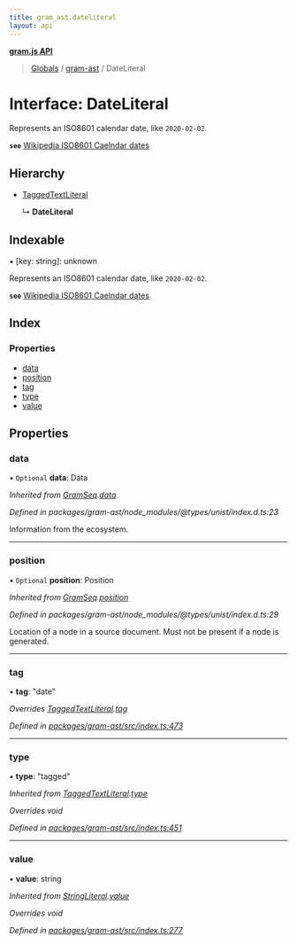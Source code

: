```yaml
---
title: gram_ast.dateliteral
layout: api
---
```


**[gram.js API](../README.md)**

> [Globals](../globals.md) / [gram-ast](../modules/gram_ast.md) / DateLiteral

# Interface: DateLiteral

Represents an ISO8601 calendar date, like `2020-02-02`.

**`see`** [Wikipedia ISO8601 Caelndar dates](https://en.wikipedia.org/wiki/ISO_8601#Calendar_dates)

## Hierarchy

* [TaggedTextLiteral](gram_ast.taggedtextliteral.md)

  ↳ **DateLiteral**

## Indexable

▪ [key: string]: unknown

Represents an ISO8601 calendar date, like `2020-02-02`.

**`see`** [Wikipedia ISO8601 Caelndar dates](https://en.wikipedia.org/wiki/ISO_8601#Calendar_dates)

## Index

### Properties

* [data](gram_ast.dateliteral.md#data)
* [position](gram_ast.dateliteral.md#position)
* [tag](gram_ast.dateliteral.md#tag)
* [type](gram_ast.dateliteral.md#type)
* [value](gram_ast.dateliteral.md#value)

## Properties

### data

• `Optional` **data**: Data

*Inherited from [GramSeq](gram_ast.gramseq.md).[data](gram_ast.gramseq.md#data)*

*Defined in packages/gram-ast/node_modules/@types/unist/index.d.ts:23*

Information from the ecosystem.

___

### position

• `Optional` **position**: Position

*Inherited from [GramSeq](gram_ast.gramseq.md).[position](gram_ast.gramseq.md#position)*

*Defined in packages/gram-ast/node_modules/@types/unist/index.d.ts:29*

Location of a node in a source document.
Must not be present if a node is generated.

___

### tag

•  **tag**: \"date\"

*Overrides [TaggedTextLiteral](gram_ast.taggedtextliteral.md).[tag](gram_ast.taggedtextliteral.md#tag)*

*Defined in [packages/gram-ast/src/index.ts:473](https://github.com/gram-data/gram-js/blob/fc61725/packages/gram-ast/src/index.ts#L473)*

___

### type

•  **type**: \"tagged\"

*Inherited from [TaggedTextLiteral](gram_ast.taggedtextliteral.md).[type](gram_ast.taggedtextliteral.md#type)*

*Overrides void*

*Defined in [packages/gram-ast/src/index.ts:451](https://github.com/gram-data/gram-js/blob/fc61725/packages/gram-ast/src/index.ts#L451)*

___

### value

•  **value**: string

*Inherited from [StringLiteral](gram_ast.stringliteral.md).[value](gram_ast.stringliteral.md#value)*

*Overrides void*

*Defined in [packages/gram-ast/src/index.ts:277](https://github.com/gram-data/gram-js/blob/fc61725/packages/gram-ast/src/index.ts#L277)*
